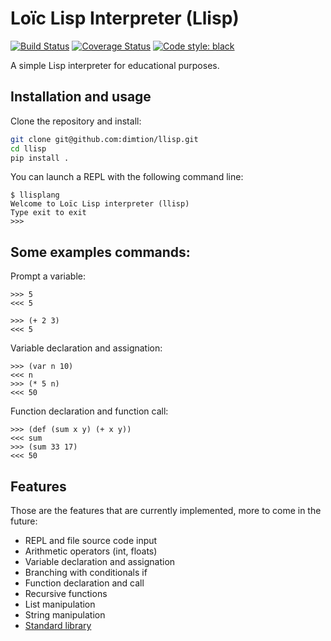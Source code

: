 Loïc Lisp Interpreter (Llisp)
=============================
[![Build Status](https://travis-ci.org/dimtion/llisp.svg?branch=master)](https://travis-ci.org/dimtion/llisp)
[![Coverage Status](https://coveralls.io/repos/github/dimtion/llisp/badge.svg?branch=master)](https://coveralls.io/github/dimtion/llisp?branch=master)
[![Code style: black](https://img.shields.io/badge/code%20style-black-000000.svg)](https://github.com/ambv/black)
        
A simple Lisp interpreter for educational purposes.

## Installation and usage

Clone the repository and install:
```bash
git clone git@github.com:dimtion/llisp.git
cd llisp
pip install .
```

You can launch a REPL with the following command line:
```
$ llisplang
Welcome to Loïc Lisp interpreter (llisp)
Type exit to exit
>>>
```

## Some examples commands:

Prompt a variable:
```
>>> 5
<<< 5

>>> (+ 2 3)
<<< 5
```

Variable declaration and assignation:
```
>>> (var n 10)
<<< n
>>> (* 5 n)
<<< 50
```

Function declaration and function call:
```
>>> (def (sum x y) (+ x y))
<<< sum
>>> (sum 33 17)
<<< 50
```

## Features

Those are the features that are currently implemented, more to come in the
future:

* REPL and file source code input
* Arithmetic operators (int, floats)
* Variable declaration and assignation
* Branching with conditionals if
* Function declaration and call
* Recursive functions
* List manipulation
* String manipulation
* [Standard library](llisp/std.lisp)
